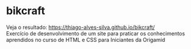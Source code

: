 # bikcraft
Veja o resultado: https://thiago-alves-silva.github.io/bikcraft/<br>
Exercício de desenvolvimento de um site para praticar os conhecimentos aprendidos no curso de HTML e CSS para Iniciantes da Origamid

